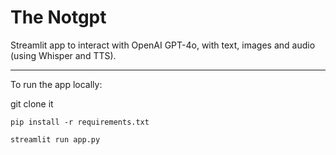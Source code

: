 # The Notgpt 

Streamlit app to interact with OpenAI GPT-4o, with text, images and audio (using Whisper and TTS).

---

To run the app locally:

git clone it

`pip install -r requirements.txt`

`streamlit run app.py`
